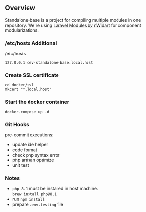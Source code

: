 ## Overview
Standalone-base is a project for compiling multiple modules in one repository. We're using [Laravel Modules by nWidart](https://github.com/nWidart/laravel-modules) for component modularizations.

### /etc/hosts Additional

/etc/hosts

```
127.0.0.1 dev-standalone-base.local.host
```

### Create SSL certificate

```
cd docker/ssl
mkcert "*.local.host"
```

### Start the docker container

```
docker-compose up -d
```

### Git Hooks
pre-commit executions: 
- update ide helper
- code format
- check php syntax error
- php artisan optimize
- unit test

### Notes
- `php 8.1` must be installed in host machine. \
`brew install php@8.1`
- run `npm install`
- prepare `.env.testing` file
